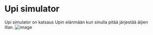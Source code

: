 # Upi simulator

Upi simulator on katsaus Upin elänmään kun sinulla pitää järjestää äijien illan.
![image](https://github.com/Mill21/Upi-Simulator/assets/151001800/97f15d8f-1399-4296-b5b0-74173321a0e5)
